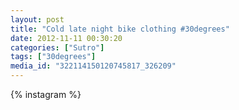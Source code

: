 ```yaml
---
layout: post
title: "Cold late night bike clothing #30degrees"
date: 2012-11-11 00:30:20
categories: ["Sutro"]
tags: ["30degrees"]
media_id: "322114150120745817_326209"
---
```


{% instagram %}
